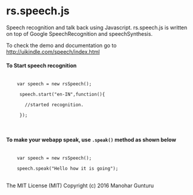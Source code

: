 # rs.speech.js
Speech recognition and talk back using Javascript.
rs.speech.js is written on top of Google SpeechRecognition and speechSynthesis.

To check the demo and documentation go to http://uikindle.com/speech/index.html


<h4>To Start speech recognition</h4>

 <pre> <code style="white-space: pre;">
    var speech = new rsSpeech(); <br>
     speech.start("en-IN",function(){ <br>
       //started recognition. </br>
     }); <br>
  </code> </pre>
  
  <h4>To make your webapp speak, use <code>.speak()</code> method as shown below</h4>
  
  <pre> <code style="white-space: pre;">
    var speech = new rsSpeech(); <br>
    speech.speak("Hello how it is going");
  </code> </pre>
  
  
  The MIT License (MIT)
  Copyright (c) 2016 Manohar Gunturu
